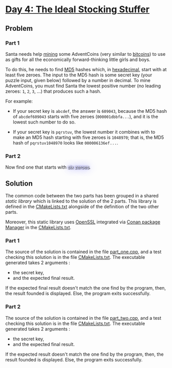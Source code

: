 # [Day 4: The Ideal Stocking Stuffer](https://adventofcode.com/2015/day/4)

## Problem

### Part 1

Santa needs help [mining](https://en.wikipedia.org/wiki/Bitcoin#Mining) some AdventCoins (very similar to [bitcoins](https://en.wikipedia.org/wiki/Bitcoin)) to use as gifts for all the economically forward-thinking little girls and boys.

To do this, he needs to find [MD5](https://en.wikipedia.org/wiki/MD5) hashes which, in [hexadecimal](https://en.wikipedia.org/wiki/Hexadecimal), start with at least five zeroes. The input to the MD5 hash is some secret key (your puzzle input, given below) followed by a number in decimal. To mine AdventCoins, you must find Santa the lowest positive number (no leading zeroes: `1`, `2`, `3`, ...) that produces such a hash.

For example:

- If your secret key is `abcdef`, the answer is `609043`, because the MD5 hash of `abcdef609043` starts with five zeroes (`000001dbbfa...`), and it is the lowest such number to do so.

- If your secret key is `pqrstuv`, the lowest number it combines with to make an MD5 hash starting with five zeroes is `1048970`; that is, the MD5 hash of `pqrstuv1048970` looks like `000006136ef...`.

### Part 2

Now find one that starts with <span style="color:white;text-shadow: 1px 1px 2px black, 0 0 25px blue, 0 0 5px darkblue;">six zeroes</span>.

## Solution

The common code between the two parts has been grouped in a shared *static library* which is linked to the solution of the 2 parts. This library is defined in the [CMakeLists.txt](CMakeLists.txt) alongside of the definition of the two other parts.

Moreover, this static library uses [OpenSSL](https://www.openssl.org/) integrated via [Conan package Manager](https://conan.io/) in the [CMakeLists.txt](CMakeLists.txt).

### Part 1

The source of the solution is contained in the file [part_one.cpp](src/part_one.cpp), and a test checking this solution is in the file [CMakeLists.txt](CMakeLists.txt).
The executable generated takes 2 arguments :
- the secret key,
- and the expected final result.

If the expected final result doesn't match the one find by the program, then, the result founded is displayed.
Else, the program exits successfully.

### Part 2

The source of the solution is contained in the file [part_two.cpp](src/part_two.cpp), and a test checking this solution is in the file [CMakeLists.txt](CMakeLists.txt).
The executable generated takes 2 arguments :
- the secret key,
- and the expected final result.

If the expected result doesn't match the one find by the program, then, the result founded is displayed.
Else, the program exits successfully.
